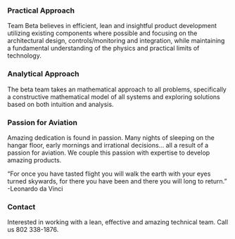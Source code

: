 ### Practical Approach
Team Beta believes in efficient, lean and insightful product development utilizing existing components where possible and focusing on the architectural design, controls/monitoring and integration, while maintaining a fundamental understanding of the physics and practical limits of technology.

### Analytical Approach
The beta team takes an mathematical approach to all problems, specifically a constructive mathematical model of all systems and exploring solutions based on both intuition and analysis.

### Passion for Aviation
Amazing dedication is found in passion. Many nights of sleeping on the hangar floor, early mornings and irrational decisions… all a result of a passion for aviation. We couple this passion with expertise to develop amazing products. 

“For once you have tasted flight you will walk the earth with your eyes turned skywards, for there you have been and there you will long to return.” -Leonardo da Vinci

### Contact
Interested in working with a lean, effective and amazing technical team.  Call us 802 338-1876.
